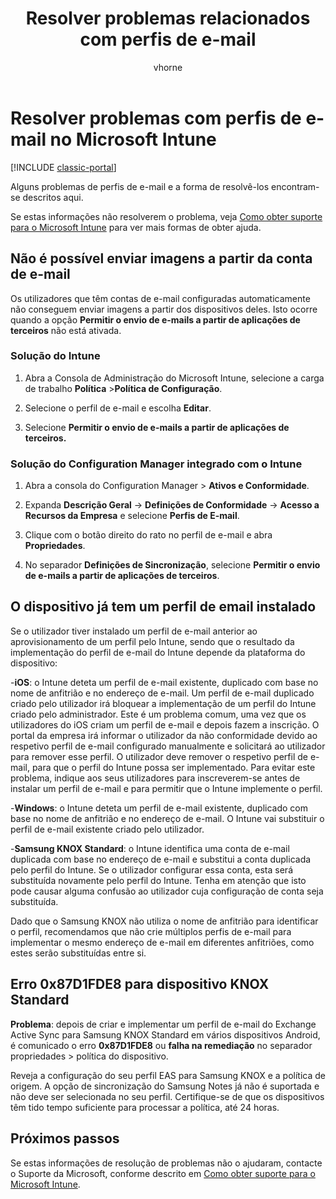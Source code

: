 ﻿---
title: Resolver problemas relacionados com perfis de e-mail
description: Problemas de perfis de e-mail e como resolvê-los.
keywords: ''
author: vhorne
ms.author: victorh
manager: dougeby
ms.date: 12/27/2016
ms.topic: article
ms.prod: ''
ms.service: microsoft-intune
ms.technology: ''
ms.assetid: f5c944ea-32a6-48af-bb57-16d5f1f3c588
ROBOTS: NOINDEX,NOFOLLOW
ms.reviewer: tscott
ms.suite: ems
ms.custom: intune-classic
ms.openlocfilehash: e001d1df510ac249687be9f5690c16f0a738c3e2
ms.sourcegitcommit: 5eba4bad151be32346aedc7cbb0333d71934f8cf
ms.translationtype: HT
ms.contentlocale: pt-PT
ms.lasthandoff: 04/16/2018
---
# <a name="troubleshoot-email-profiles-in-microsoft-intune"></a>Resolver problemas com perfis de e-mail no Microsoft Intune

[!INCLUDE [classic-portal](../includes/classic-portal.md)]

Alguns problemas de perfis de e-mail e a forma de resolvê-los encontram-se descritos aqui.

Se estas informações não resolverem o problema, veja [Como obter suporte para o Microsoft Intune](how-to-get-support-for-microsoft-intune.md) para ver mais formas de obter ajuda.


## <a name="unable-to-send-images-from--email-account"></a>Não é possível enviar imagens a partir da conta de e-mail
Os utilizadores que têm contas de e-mail configuradas automaticamente não conseguem enviar imagens a partir dos dispositivos deles.
Isto ocorre quando a opção **Permitir o envio de e-mails a partir de aplicações de terceiros** não está ativada.

### <a name="intune-solution"></a>Solução do Intune

1.  Abra a Consola de Administração do Microsoft Intune, selecione a carga de trabalho **Política** &gt;**Política de Configuração**.

2.  Selecione o perfil de e-mail e escolha **Editar**.

3.  Selecione **Permitir o envio de e-mails a partir de aplicações de terceiros.**

### <a name="configuration-manager-integrated-with-intune-solution"></a>Solução do Configuration Manager integrado com o Intune

1.  Abra a consola do Configuration Manager &gt; **Ativos e Conformidade**.

2.  Expanda **Descrição Geral** -&gt; **Definições de Conformidade** -&gt; **Acesso a Recursos da Empresa** e selecione **Perfis de E-mail**.

3.  Clique com o botão direito do rato no perfil de e-mail e abra **Propriedades**.

4.  No separador **Definições de Sincronização**, selecione **Permitir o envio de e-mails a partir de aplicações de terceiros**.


## <a name="device-already-has-an-email-profile-installed"></a>O dispositivo já tem um perfil de email instalado

Se o utilizador tiver instalado um perfil de e-mail anterior ao aprovisionamento de um perfil pelo Intune, sendo que o resultado da implementação do perfil de e-mail do Intune depende da plataforma do dispositivo:

-**iOS**: o Intune deteta um perfil de e-mail existente, duplicado com base no nome de anfitrião e no endereço de e-mail. Um perfil de e-mail duplicado criado pelo utilizador irá bloquear a implementação de um perfil do Intune criado pelo administrador. Este é um problema comum, uma vez que os utilizadores do iOS criam um perfil de e-mail e depois fazem a inscrição. O portal da empresa irá informar o utilizador da não conformidade devido ao respetivo perfil de e-mail configurado manualmente e solicitará ao utilizador para remover esse perfil. O utilizador deve remover o respetivo perfil de e-mail, para que o perfil do Intune possa ser implementado. Para evitar este problema, indique aos seus utilizadores para inscreverem-se antes de instalar um perfil de e-mail e para permitir que o Intune implemente o perfil.

-**Windows**: o Intune deteta um perfil de e-mail existente, duplicado com base no nome de anfitrião e no endereço de e-mail. O Intune vai substituir o perfil de e-mail existente criado pelo utilizador.

-**Samsung KNOX Standard**: o Intune identifica uma conta de e-mail duplicada com base no endereço de e-mail e substitui a conta duplicada pelo perfil do Intune. Se o utilizador configurar essa conta, esta será substituída novamente pelo perfil do Intune. Tenha em atenção que isto pode causar alguma confusão ao utilizador cuja configuração de conta seja substituída.

Dado que o Samsung KNOX não utiliza o nome de anfitrião para identificar o perfil, recomendamos que não crie múltiplos perfis de e-mail para implementar o mesmo endereço de e-mail em diferentes anfitriões, como estes serão substituídas entre si.

## <a name="error--0x87d1fde8-for-knox-standard-device"></a>Erro 0x87D1FDE8 para dispositivo KNOX Standard
**Problema**: depois de criar e implementar um perfil de e-mail do Exchange Active Sync para Samsung KNOX Standard em vários dispositivos Android, é comunicado o erro **0x87D1FDE8** ou **falha na remediação** no separador propriedades &gt; política do dispositivo.

Reveja a configuração do seu perfil EAS para Samsung KNOX e a política de origem. A opção de sincronização do Samsung Notes já não é suportada e não deve ser selecionada no seu perfil. Certifique-se de que os dispositivos têm tido tempo suficiente para processar a política, até 24 horas.

## <a name="next-steps"></a>Próximos passos
Se estas informações de resolução de problemas não o ajudaram, contacte o Suporte da Microsoft, conforme descrito em [Como obter suporte para o Microsoft Intune](how-to-get-support-for-microsoft-intune.md).
